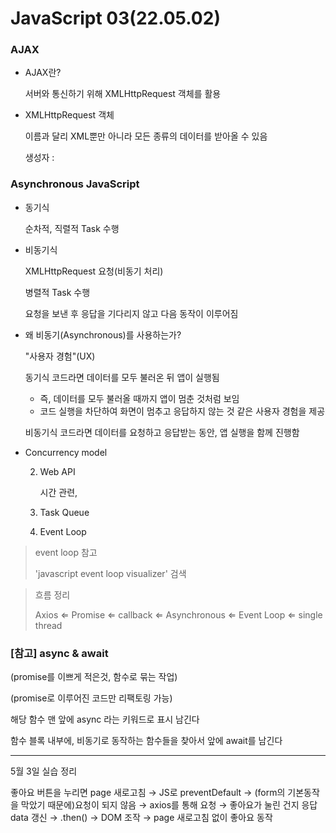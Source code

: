 # JavaScript 03(22.05.02)

### AJAX

- AJAX란?

  서버와 통신하기 위해 XMLHttpRequest 객체를 활용

- XMLHttpRequest 객체

  이름과 달리 XML뿐만 아니라 모든 종류의 데이터를 받아올 수 있음

  생성자 :



### Asynchronous JavaScript

- 동기식

  순차적, 직렬적 Task 수행

- 비동기식

  XMLHttpRequest 요청(비동기 처리)

  병렬적 Task 수행

  요청을 보낸 후 응답을 기다리지 않고 다음 동작이 이루어짐

- 왜 비동기(Asynchronous)를 사용하는가?

  "사용자 경험"(UX)

  동기식 코드라면 데이터를 모두 불러온 뒤 앱이 실행됨

  - 즉, 데이터를 모두 불러올 때까지 앱이 멈춘 것처럼 보임
  - 코드 실행을 차단하여 화면이 멈추고 응답하지 않는 것 같은 사용자 경험을 제공

  비동기식 코드라면 데이터를 요청하고 응답받는 동안, 앱 실행을 함께 진행함



- Concurrency model

  2. Web API

     시간 관련, 

  3. Task Queue
  
  4. Event Loop



> event loop 참고
>
> 'javascript event loop visualizer' 검색



> 흐름 정리
>
> Axios ⇐ Promise ⇐ callback ⇐ Asynchronous ⇐ Event Loop ⇐ single thread



### [참고] async & await

(promise를 이쁘게 적은것, 함수로 묶는 작업)

(promise로 이루어진 코드만 리팩토링 가능)

해당 함수 맨 앞에 async 라는 키워드로 표시 남긴다

함수 블록 내부에, 비동기로 동작하는 함수들을 찾아서 앞에 await를 남긴다



------------------------------

5월 3일 실습 정리

좋아요 버튼을 누리면 page 새로고침 → JS로 preventDefault →  (form의 기본동작을 막았기 때문에)요청이 되지 않음 → axios를 통해 요청 → 좋아요가 눌린 건지 응답 data 갱신 → .then() → DOM 조작 → page 새로고침 없이 좋아요 동작
